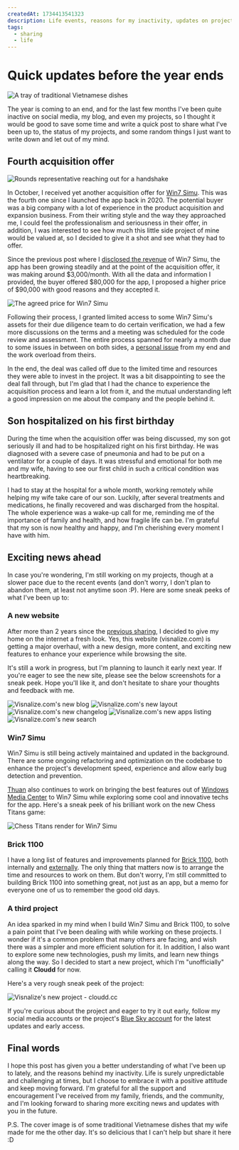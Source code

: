 ```yaml
---
createdAt: 1734413541323
description: Life events, reasons for my inactivity, updates on projects and some random sharing.
tags:
  - sharing
  - life
---
```


# Quick updates before the year ends

![A tray of traditional Vietnamese dishes](/assets/covers/updates-life-inactivity-projects.jpg)

The year is coming to an end, and for the last few months I've been quite inactive on social media, my blog, and even my projects, so I thought it would be good to save some time and write a quick post to share what I've been up to, the status of my projects, and some random things I just want to write down and let out of my mind.

## Fourth acquisition offer

![Rounds representative reaching out for a handshake](./img/updates-life-inactivity-projects/win7-simu-acquisition-offer.jpg)

In October, I received yet another acquisition offer for [Win7 Simu](../win7simu/about.md). This was the fourth one since I launched the app back in 2020. The potential buyer was a big company with a lot of experience in the product acquisition and expansion business. From their writing style and the way they approached me, I could feel the professionalism and seriousness in their offer, in addition, I was interested to see how much this little side project of mine would be valued at, so I decided to give it a shot and see what they had to offer.

Since the previous post where I [disclosed the revenue](./from-side-project-to-side-hustle.md#disclosing-the-numbers) of Win7 Simu, the app has been growing steadily and at the point of the acquisition offer, it was making around $3,000/month. With all the data and information I provided, the buyer offered $80,000 for the app, I proposed a higher price of $90,000 with good reasons and they accepted it.

<SponsorAd />

![The agreed price for Win7 Simu](./img/updates-life-inactivity-projects/win7-simu-price.jpeg)

Following their process, I granted limited access to some Win7 Simu's assets for their due diligence team to do certain verification, we had a few more discussions on the terms and a meeting was scheduled for the code review and assessment. The entire process spanned for nearly a month due to some issues in between on both sides, a [personal issue](#son-hospitalized-on-his-first-birthday) from my end and the work overload from theirs.

In the end, the deal was called off due to the limited time and resources they were able to invest in the project. It was a bit disappointing to see the deal fall through, but I'm glad that I had the chance to experience the acquisition process and learn a lot from it, and the mutual understanding left a good impression on me about the company and the people behind it.

## Son hospitalized on his first birthday

During the time when the acquisition offer was being discussed, my son got seriously ill and had to be hospitalized right on his first birthday. He was diagnosed with a severe case of pneumonia and had to be put on a ventilator for a couple of days. It was stressful and emotional for both me and my wife, having to see our first child in such a critical condition was heartbreaking.

I had to stay at the hospital for a whole month, working remotely while helping my wife take care of our son. Luckily, after several treatments and medications, he finally recovered and was discharged from the hospital. The whole experience was a wake-up call for me, reminding me of the importance of family and health, and how fragile life can be. I'm grateful that my son is now healthy and happy, and I'm cherishing every moment I have with him.

## Exciting news ahead

In case you're wondering, I'm still working on my projects, though at a slower pace due to the recent events (and don't worry, I don't plan to abandon them, at least not anytime soon :P). Here are some sneak peeks of what I've been up to:

<SponsorAd />

### A new website

After more than 2 years since the [previous sharing](./building-visnalize-com.md), I decided to give my home on the internet a fresh look. Yes, this website (visnalize.com) is getting a major overhaul, with a new design, more content, and exciting new features to enhance your experience while browsing the site.

It's still a work in progress, but I'm planning to launch it early next year. If you're eager to see the new site, please see the below screenshots for a sneak peek. Hope you'll like it, and don't hesitate to share your thoughts and feedback with me.

<div :class="$style.grid">

![Visnalize.com's new blog](./img/updates-life-inactivity-projects/new-website-blog.jpg)
![Visnalize.com's new layout](./img/updates-life-inactivity-projects/new-website-layout.png)
![Visnalize.com's new changelog](./img/updates-life-inactivity-projects/new-website-layout-changelog.png)
![Visnalize.com's new apps listing](./img/updates-life-inactivity-projects/new-website-layout-apps.png)
![Visnalize.com's new search](./img/updates-life-inactivity-projects/new-website-search.png)

</div>

### Win7 Simu

Win7 Simu is still being actively maintained and updated in the background. There are some ongoing refactoring and optimization on the codebase to enhance the project's development speed, experience and allow early bug detection and prevention.

[Thuan](https://hohaicongthuan.github.io/) also continues to work on bringing the best features out of [Windows Media Center](../win7simu/simulated/wmc.md) to Win7 Simu while exploring some cool and innovative techs for the app. Here's a sneak peek of his brilliant work on the new Chess Titans game:

![Chess Titans render for Win7 Simu](./img/updates-life-inactivity-projects/chess-titans-render.jpg)

### Brick 1100

I have a long list of features and improvements planned for [Brick 1100](../brick1100/about.md), both internally and [externally](https://visnalize.com/brick1100/feedback). The only thing that matters now is to arrange the time and resources to work on them. But don't worry, I'm still committed to building Brick 1100 into something great, not just as an app, but a memo for everyone one of us to remember the good old days.

### A third project

An idea sparked in my mind when I build Win7 Simu and Brick 1100, to solve a pain point that I've been dealing with while working on these projects. I wonder if it's a common problem that many others are facing, and wish there was a simpler and more efficient solution for it. In addition, I also want to explore some new technologies, push my limits, and learn new things along the way. So I decided to start a new project, which I'm "unofficially" calling it __Cloudd__ for now.

Here's a very rough sneak peek of the project:

![Visnalize's new project - cloudd.cc](https://pbs.twimg.com/media/Ga5JK5_bAAAVedx?format=jpg&name=medium)

If you're curious about the project and eager to try it out early, follow my social media accounts or the project's [Blue Sky account](https://bsky.app/profile/cloudd.cc) for the latest updates and early access.

## Final words

I hope this post has given you a better understanding of what I've been up to lately, and the reasons behind my inactivity. Life is surely unpredictable and challenging at times, but I choose to embrace it with a positive attitude and keep moving forward. I'm grateful for all the support and encouragement I've received from my family, friends, and the community, and I'm looking forward to sharing more exciting news and updates with you in the future.

P.S. The cover image is of some traditional Vietnamese dishes that my wife made for me the other day. It's so delicious that I can't help but share it here :D

<style module>
.grid p {
  display: grid;
  gap: 1rem;
  align-items: center;
  justify-content: center;
  grid-template-areas: "a" "b" "c" "d" "e";
}

.grid img:nth-child(1) {
  grid-area: a;
}

.grid img:nth-child(2) {
  grid-area: b;
}

.grid img:nth-child(3) {
  grid-area: c;
}

.grid img:nth-child(4) {
  grid-area: d;
}

.grid img:nth-child(5) {
  grid-area: e;
}

@media (min-width: 640px) {
  .grid p {
    grid-template-areas:
      "a b"
      "a c"
      "d e";
  }
}
</style>
